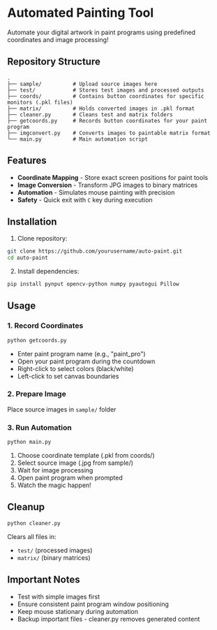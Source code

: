 # Automated Painting Tool

Automate your digital artwork in paint programs using predefined coordinates and image processing!

## Repository Structure

```
.
├── sample/          # Upload source images here
├── test/            # Stores test images and processed outputs
├── coords/          # Contains button coordinates for specific monitors (.pkl files)
├── matrix/          # Holds converted images in .pkl format
├── cleaner.py       # Cleans test and matrix folders
├── getcoords.py     # Records button coordinates for your paint program
├── imgconvert.py    # Converts images to paintable matrix format
└── main.py          # Main automation script
```

## Features

- **Coordinate Mapping** - Store exact screen positions for paint tools
- **Image Conversion** - Transform JPG images to binary matrices
- **Automation** - Simulates mouse painting with precision
- **Safety** - Quick exit with `C` key during execution

## Installation

1. Clone repository:
```bash
git clone https://github.com/yourusername/auto-paint.git
cd auto-paint
```

2. Install dependencies:
```bash
pip install pynput opencv-python numpy pyautogui Pillow
```

## Usage

### 1. Record Coordinates
```bash
python getcoords.py
```
- Enter paint program name (e.g., "paint_pro")
- Open your paint program during the countdown
- Right-click to select colors (black/white)
- Left-click to set canvas boundaries

### 2. Prepare Image
Place source images in `sample/` folder

### 3. Run Automation
```bash
python main.py
```
1. Choose coordinate template (.pkl from coords/)
2. Select source image (.jpg from sample/)
3. Wait for image processing
4. Open paint program when prompted
5. Watch the magic happen!

## Cleanup
```bash
python cleaner.py
```
Clears all files in:
- `test/` (processed images)
- `matrix/` (binary matrices)

## Important Notes
- Test with simple images first
- Ensure consistent paint program window positioning
- Keep mouse stationary during automation
- Backup important files - cleaner.py removes generated content
